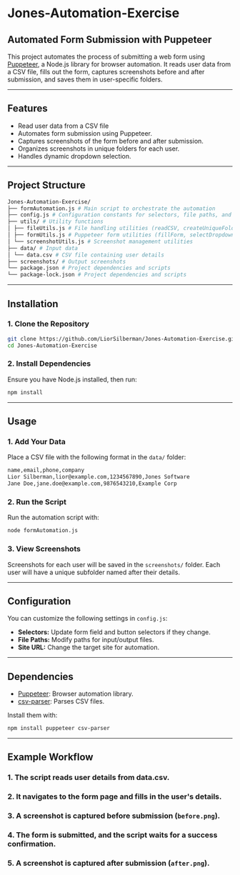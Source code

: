 # Jones-Automation-Exercise

## Automated Form Submission with Puppeteer

This project automates the process of submitting a web form using [Puppeteer](https://pptr.dev/), a Node.js library for browser automation. It reads user data from a CSV file, fills out the form, captures screenshots before and after submission, and saves them in user-specific folders.

---

## **Features**

- Read user data from a CSV file
- Automates form submission using Puppeteer.
- Captures screenshots of the form before and after submission.
- Organizes screenshots in unique folders for each user.
- Handles dynamic dropdown selection.

---

## **Project Structure**
```bash
Jones-Automation-Exercise/ 
├── formAutomation.js # Main script to orchestrate the automation 
├── config.js # Configuration constants for selectors, file paths, and URLs 
├── utils/ # Utility functions 
│ ├── fileUtils.js # File handling utilities (readCSV, createUniqueFolder)
│ ├── formUtils.js # Puppeteer form utilities (fillForm, selectDropdown) 
│ └── screenshotUtils.js # Screenshot management utilities 
├── data/ # Input data 
│ └── data.csv # CSV file containing user details 
├── screenshots/ # Output screenshots
└── package.json # Project dependencies and scripts
└── package-lock.json # Project dependencies and scripts
```

---

## **Installation**

### **1. Clone the Repository**

```bash
git clone https://github.com/LiorSilberman/Jones-Automation-Exercise.git
cd Jones-Automation-Exercise
```

### **2. Install Dependencies**
Ensure you have Node.js installed, then run:
```bash
npm install
```

---

## **Usage**

### **1. Add Your Data**
Place a CSV file with the following format in the `data/` folder:
```bash
name,email,phone,company
Lior Silberman,lior@example.com,1234567890,Jones Software
Jane Doe,jane.doe@example.com,9876543210,Example Corp
```

### **2. Run the Script**
Run the automation script with:
```bash
node formAutomation.js
```

### **3. View Screenshots**
Screenshots for each user will be saved in the `screenshots/` folder. Each user will have a unique subfolder named after their details.

---

## **Configuration**

You can customize the following settings in `config.js`:
- **Selectors:** Update form field and button selectors if they change.
- **File Paths:** Modify paths for input/output files.
- **Site URL:** Change the target site for automation.

---

## **Dependencies**

- [Puppeteer](https://pptr.dev/): Browser automation library.
- [csv-parser](https://www.npmjs.com/package/csv-parser): Parses CSV files.

Install them with:
```bash
npm install puppeteer csv-parser
```

---

## **Example Workflow**

### **1. The script reads user details from data.csv.**
### **2. It navigates to the form page and fills in the user's details.**
### **3. A screenshot is captured before submission (`before.png`).**
### **4. The form is submitted, and the script waits for a success confirmation.**
### **5. A screenshot is captured after submission (`after.png`).**
